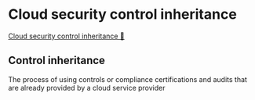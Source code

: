 # Cloud security control inheritance

[Cloud security control inheritance 🔗](https://www.coursera.org/learn/strategies-for-cloud-security-risk-management/lecture/P1bKv/cloud-security-control-inheritance)

## Control inheritance

The process of using controls or compliance certifications and audits that are already provided by a cloud service provider
